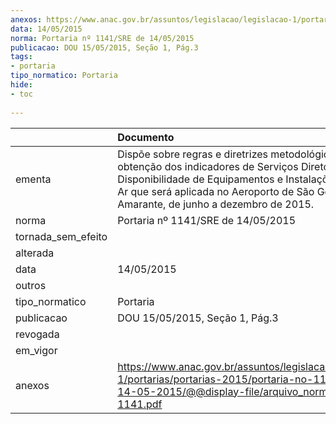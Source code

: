 ```yaml
---
anexos: https://www.anac.gov.br/assuntos/legislacao/legislacao-1/portarias/portarias-2015/portaria-no-1141-sre-de-14-05-2015/@@display-file/arquivo_norma/PA2015-1141.pdf
data: 14/05/2015
norma: Portaria nº 1141/SRE de 14/05/2015
publicacao: DOU 15/05/2015, Seção 1, Pág.3
tags:
- portaria
tipo_normatico: Portaria
hide: 
- toc 
 
---
```


|                    | Documento                                                                                                                                                                                                                                            |
|:-------------------|:-----------------------------------------------------------------------------------------------------------------------------------------------------------------------------------------------------------------------------------------------------|
| ementa             | Dispõe sobre regras e diretrizes metodológicas para a obtenção dos indicadores de Serviços Diretos, Disponibilidade de Equipamentos e Instalações do Lado Ar que será aplicada no Aeroporto de São Gonçalo do Amarante, de junho a dezembro de 2015. |
| norma              | Portaria nº 1141/SRE de 14/05/2015                                                                                                                                                                                                                   |
| tornada_sem_efeito |                                                                                                                                                                                                                                                      |
| alterada           |                                                                                                                                                                                                                                                      |
| data               | 14/05/2015                                                                                                                                                                                                                                           |
| outros             |                                                                                                                                                                                                                                                      |
| tipo_normatico     | Portaria                                                                                                                                                                                                                                             |
| publicacao         | DOU 15/05/2015, Seção 1, Pág.3                                                                                                                                                                                                                       |
| revogada           |                                                                                                                                                                                                                                                      |
| em_vigor           |                                                                                                                                                                                                                                                      |
| anexos             | https://www.anac.gov.br/assuntos/legislacao/legislacao-1/portarias/portarias-2015/portaria-no-1141-sre-de-14-05-2015/@@display-file/arquivo_norma/PA2015-1141.pdf                                                                                    |